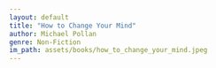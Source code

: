 ```yaml
---
layout: default
title: "How to Change Your Mind"
author: Michael Pollan
genre: Non-Fiction
im_path: assets/books/how_to_change_your_mind.jpeg
---
```

